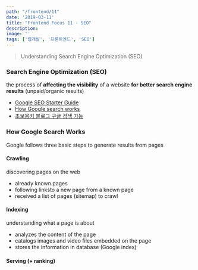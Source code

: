 ```yaml
---
path: "/frontend/11"
date: '2019-03-11'
title: "Frontend Focus 11 - SEO"
description: 
image: ''
tags: ['웹개발', '프론트엔드', 'SEO']
---
```

> Understanding Search Engine Optimization (SEO)

### Search Engine Optimization (SEO)
the process of __affecting the visibility__ of a website __for better search engine results__ (unpaid/organic results)

- [Google SEO Starter Guide](https://support.google.com/webmasters/answer/7451184?hl=en)
- [How Google search works](https://support.google.com/webmasters/answer/70897)
- [초보몽키 블로그 구글 검색 가능](https://wayhome25.github.io/etc/2017/02/20/google-search-sitemap-jekyll/)

### How Google Search Works
Google follows three basic steps to generate results from pages

#### Crawling
discovering pages on the web
- already known pages
- following linksto a new page from a known page
- received a list of pages (sitemap) to crawl

#### Indexing
understanding what a page is about
- analyzes the content of the page
- catalogs images and video files embedded on the page
- stores the information in database (Google index)

#### Serving (+ ranking)
